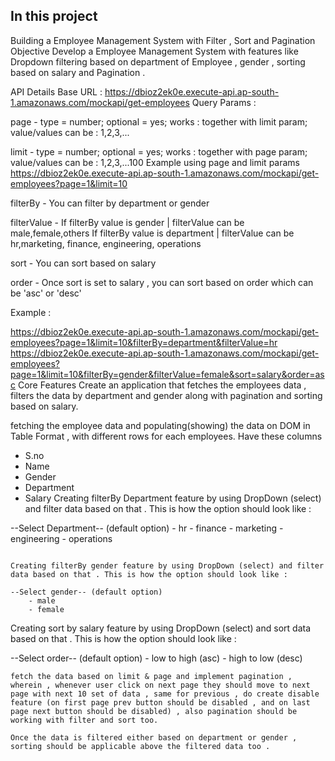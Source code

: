 ## In this project ##
Building a Employee Management System with Filter , Sort and Pagination
Objective
Develop a Employee Management System with features like Dropdown filtering based on department of Employee , gender , sorting based on salary and Pagination .

API Details
Base URL : https://dbioz2ek0e.execute-api.ap-south-1.amazonaws.com/mockapi/get-employees
Query Params :

page - type = number; optional = yes; works : together with limit param; value/values can be : 1,2,3,...

limit - type = number; optional = yes; works : together with page param; value/values can be : 1,2,3,...100 Example using page and limit params https://dbioz2ek0e.execute-api.ap-south-1.amazonaws.com/mockapi/get-employees?page=1&limit=10

filterBy - You can filter by department or gender

filterValue - If filterBy value is gender | filterValue can be male,female,others If filterBy value is department | filterValue can be hr,marketing, finance, engineering, operations

sort - You can sort based on salary

order - Once sort is set to salary , you can sort based on order which can be 'asc' or 'desc'

Example :

https://dbioz2ek0e.execute-api.ap-south-1.amazonaws.com/mockapi/get-employees?page=1&limit=10&filterBy=department&filterValue=hr
https://dbioz2ek0e.execute-api.ap-south-1.amazonaws.com/mockapi/get-employees?page=1&limit=10&filterBy=gender&filterValue=female&sort=salary&order=asc
Core Features
Create an application that fetches the employees data , filters the data by department and gender along with pagination and sorting based on salary.

fetching the employee data and populating(showing) the data on DOM in Table Format , with different rows for each employees. Have these columns

  - S.no
  - Name 
  - Gender 
  - Department 
  - Salary 
Creating filterBy Department feature by using DropDown (select) and filter data based on that . This is how the option should look like :

  --Select Department-- (default option)
      - hr
      - finance
      - marketing
      - engineering
      - operations
  ```

Creating filterBy gender feature by using DropDown (select) and filter data based on that . This is how the option should look like :

  --Select gender-- (default option)
      - male
      - female
  ```
Creating sort by salary feature by using DropDown (select) and sort data based on that . This is how the option should look like :

  --Select order-- (default option)
      - low to high (asc)
      - high to low (desc)
  ```
fetch the data based on limit & page and implement pagination , wherein , whenever user click on next page they should move to next page with next 10 set of data , same for previous , do create disable feature (on first page prev button should be disabled , and on last page next button should be disabled) , also pagination should be working with filter and sort too.

Once the data is filtered either based on department or gender , sorting should be applicable above the filtered data too .